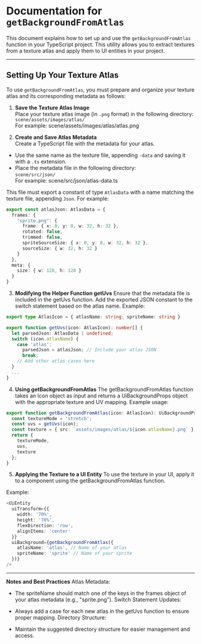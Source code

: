 # Documentation for `getBackgroundFromAtlas`

This document explains how to set up and use the `getBackgroundFromAtlas` function in your TypeScript project. This utility allows you to extract textures from a texture atlas and apply them to UI entities in your project.

---

## Setting Up Your Texture Atlas

To use `getBackgroundFromAtlas`, you must prepare and organize your texture atlas and its corresponding metadata as follows:

1. **Save the Texture Atlas Image**  
   Place your texture atlas image (in `.png` format) in the following directory:  
   `scene/assets/images/atlas/`  
   For example: scene/assets/images/atlas/atlas.png


2. **Create and Save Atlas Metadata**  
Create a TypeScript file with the metadata for your atlas.  
- Use the same name as the texture file, appending `-data` and saving it with a `.ts` extension.  
- Place the metadata file in the following directory:  
  `scene/src/json/`  
  For example: scene/src/json/atlas-data.ts


This file must export a constant of type `AtlasData` with a name matching the texture file, appending `Json`. For example:  

```typescript
export const atlasJson: AtlasData = {
  frames: {
    "sprite.png": {
      frame: { x: 0, y: 0, w: 32, h: 32 },
      rotated: false,
      trimmed: false,
      spriteSourceSize: { x: 0, y: 0, w: 32, h: 32 },
      sourceSize: { w: 32, h: 32 }
    }
  },
  meta: {
    size: { w: 128, h: 128 }
  }
}
```

3. **Modifying the Helper Function getUvs**
Ensure that the metadata file is included in the getUvs function. Add the exported JSON constant to the switch statement based on the atlas name. Example:

```typescript
export type AtlasIcon = { atlasName: string; spriteName: string }

export function getUvs(icon: AtlasIcon): number[] {
  let parsedJson: AtlasData | undefined;
  switch (icon.atlasName) {
    case 'atlas':
      parsedJson = atlasJson; // Include your atlas JSON
      break;
    // Add other atlas cases here
  }
  ...
}
```

4. **Using getBackgroundFromAtlas**
The getBackgroundFromAtlas function takes an Icon object as input and returns a UiBackgroundProps object with the appropriate texture and UV mapping. Example usage:

```typescript
export function getBackgroundFromAtlas(icon: AtlasIcon): UiBackgroundProps {
  const textureMode = 'stretch';
  const uvs = getUvs(icon);
  const texture = { src: `assets/images/atlas/${icon.atlasName}.png` };
  return {
    textureMode,
    uvs,
    texture
  };
}
```

5. **Applying the Texture to a UI Entity**
To use the texture in your UI, apply it to a <UiEntity> component using the getBackgroundFromAtlas function.

Example:

```typescript
<UiEntity
  uiTransform={{
    width: '70%',
    height: '70%',
    flexDirection: 'row',
    alignItems: 'center'
  }}
  uiBackground={getBackgroundFromAtlas({
    atlasName: 'atlas', // Name of your atlas
    spriteName: 'sprite' // Name of your sprite
  })}
/>
```
---
**Notes and Best Practices**
Atlas Metadata:

- The spriteName should match one of the keys in the frames object of your atlas metadata (e.g., "sprite.png").
Switch Statement Updates:

- Always add a case for each new atlas in the getUvs function to ensure proper mapping.
Directory Structure:

- Maintain the suggested directory structure for easier management and access.
